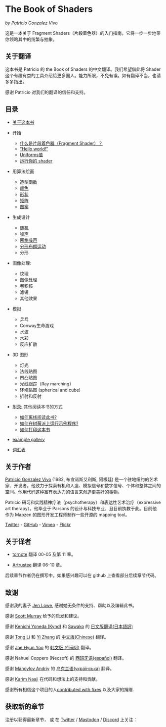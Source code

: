 <canvas id="custom" class="canvas" data-fragment-url="examples/moon.frag" data-textures="examples/images/moon-texture.jpg" width="350px" height="350px"></canvas>

# The Book of Shaders
*by [Patricio Gonzalez Vivo](http://patriciogonzalezvivo.com/)*

这是一本关于 Fragment Shaders（片段着色器）的入门指南，它将一步一步地带你领略其中的纷繁与抽象。

<div class="header">
<a href="https://www.paypal.com/cgi-bin/webscr?cmd=_s-xclick&hosted_button_id=B5FSVSHGEATCG" style="float: right;"><img src="https://www.paypalobjects.com/en_US/i/btn/btn_donate_SM.gif" alt=""></a>
</div>

## 关于翻译
这本书是 Patricio 的 the Book of Shaders 的中文翻译。我们希望借此将 Shader 这个有趣有益的工具介绍给更多国人。能力所限，不免有误，如有翻译不当，也请多多指出。

感谢 Patricio 对我们的翻译的信任和支持。

## 目录

* [关于这本书](00/?lan=ch)

* 开始
    * [什么是片段着色器（Fragment Shader）？](01/?lan=ch)
    * [“Hello world!”](02/?lan=ch)
    * [Uniforms值](03/?lan=ch)
    * [运行你的 shader](04/?lan=ch)

* 用算法绘画
    * [造型函数](05/?lan=ch)
    * [颜色](06/?lan=ch)
    * [形状](07/?lan=ch)
    * [矩阵](08/?lan=ch)
    * [图案](09/?lan=ch)

* 生成设计
    * [随机](10/?lan=ch)
    * [噪声](11/?lan=ch)
    * [网格噪声](12/?lan=ch)
    * [分形布朗运动](13/?lan=ch)
    * 分形

* 图像处理:
    * 纹理
    * 图像处理
    * 卷积核
    * 滤镜
    * 其他效果

* 模拟
    * 乒乓
    * Conway生命游戏
    * 水波
    * 水彩
    * 反应扩散

* 3D 图形
    * 灯光
    * 法线贴图
    * 凹凸贴图
    * 光线跟踪（Ray marching）
    * 环境贴图 (spherical and cube)
    * 折射和反射

* [附录:](appendix/?lan=ch) 其他阅读本书的方式
	* [如何离线阅读此书?](appendix/00/?lan=ch)
	* [如何在树莓派上运行示例程序?](appendix/01/?lan=ch)
	* [如何打印这本书](appendix/02/?lan=ch)

* [example gallery](examples/?lan=ch)

* [词汇表](glossary/?lan=ch)


## 关于作者

[Patricio Gonzalez Vivo](http://patriciogonzalezvivo.com/) (1982, 布宜诺斯艾利斯, 阿根廷) 是一个驻地纽约的艺术家、开发者。他致力于探索有机和人造、模拟信号和数字信号、个体和整体之间的空间。他用代码这种富有表达力的语言来创造更美好的事物。

Patricio 研习和实践精神疗法（psychotherapy）和表达性艺术治疗（expressive art therapy）。他毕业于 Parsons 的设计与科技专业，且目前执教于此。目前他作为 Mapzen 的图形开发工程师制作一些开源的 mapping tool。

<div class="header"><a href="https://twitter.com/patriciogv" target="_blank">Twitter</a> - <a href="https://github.com/patriciogonzalezvivo" target="_blank">GitHub</a> - <a href="https://vimeo.com/patriciogv" target="_blank">Vimeo</a> - <a href="https://www.flickr.com/photos/106950246@N06/" target="_blank"> Flickr</a></div>

## 关于译者

* [tornote](https://github.com/tornoteli) 翻译 00-05 及第 11 章。

* [Artrustee](https://github.com/Artrustee) 翻译 06-10 章。

后续章节作者仍在撰写中，如果感兴趣可以在 github 上查看部分后续章节代码。

## 致谢

感谢我的妻子 [Jen Lowe](http://www.datatelling.com/), 感谢她无条件的支持、帮助以及编辑此书。

感谢 [Scott Murray](http://alignedleft.com/) 给予的启发和建议。

感谢 [Kenichi Yoneda (Kynd)](https://twitter.com/kyndinfo) 和 [Sawako](https://twitter.com/sawakohome) 的 [日文版翻译(日本語訳)](?lan=jp)

感谢 [Tong Li](https://www.facebook.com/tong.lee.9484) 和 [Yi Zhang](https://www.facebook.com/archer.zetta?pnref=story) 的 [中文版(Chinese)](?lan=ch) 翻译。

感谢 [Jae Hyun Yoo](https://www.facebook.com/fkkcloud) 的 [韩文版 (한국어)](?lan=kr) 翻译。

感谢 Nahuel Coppero (Necsoft) 的 [西班牙语(español)](?lan=es) 翻译。

感谢 [Manoylov Andriy](https://twitter.com/ManoylovAC) 的 [乌克兰语(українська)](?lan=ua) 翻译。

感谢 [Karim Naaji](http://karim.naaji.fr/) 在代码和想法上的支持和贡献。

感谢所有相信这个项目的人[contributed with fixes](https://github.com/patriciogonzalezvivo/thebookofshaders/graphs/contributors) 以及大家的捐赠.

## 获取新的章节

注册以获得最新章节， 或 在 [Twitter](https://twitter.com/bookofshaders) / <a rel="me" href="https://mastodon.gamedev.place/@bookofshaders">Mastodon</a> / [Discord](shader.zone) 上关注：

<div id="fd-form-623359074e5181d777e479f9"></div>
<script>
  window.fd('form', {
    formId: '623359074e5181d777e479f9',
    containerEl: '#fd-form-623359074e5181d777e479f9'
  });
</script>

